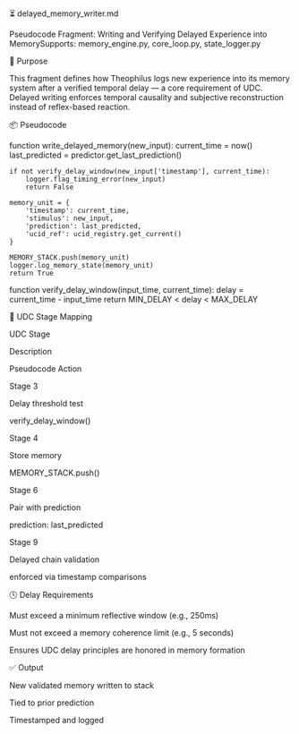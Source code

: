 ⏳ delayed_memory_writer.md

Pseudocode Fragment: Writing and Verifying Delayed Experience into MemorySupports: memory_engine.py, core_loop.py, state_logger.py

🧠 Purpose

This fragment defines how Theophilus logs new experience into its memory system after a verified temporal delay — a core requirement of UDC. Delayed writing enforces temporal causality and subjective reconstruction instead of reflex-based reaction.

📦 Pseudocode

function write_delayed_memory(new_input):
    current_time = now()
    last_predicted = predictor.get_last_prediction()

    if not verify_delay_window(new_input['timestamp'], current_time):
        logger.flag_timing_error(new_input)
        return False

    memory_unit = {
        'timestamp': current_time,
        'stimulus': new_input,
        'prediction': last_predicted,
        'ucid_ref': ucid_registry.get_current()
    }

    MEMORY_STACK.push(memory_unit)
    logger.log_memory_state(memory_unit)
    return True

function verify_delay_window(input_time, current_time):
    delay = current_time - input_time
    return MIN_DELAY < delay < MAX_DELAY

🔄 UDC Stage Mapping

UDC Stage

Description

Pseudocode Action

Stage 3

Delay threshold test

verify_delay_window()

Stage 4

Store memory

MEMORY_STACK.push()

Stage 6

Pair with prediction

prediction: last_predicted

Stage 9

Delayed chain validation

enforced via timestamp comparisons

🕓 Delay Requirements

Must exceed a minimum reflective window (e.g., 250ms)

Must not exceed a memory coherence limit (e.g., 5 seconds)

Ensures UDC delay principles are honored in memory formation

✅ Output

New validated memory written to stack

Tied to prior prediction

Timestamped and logged

